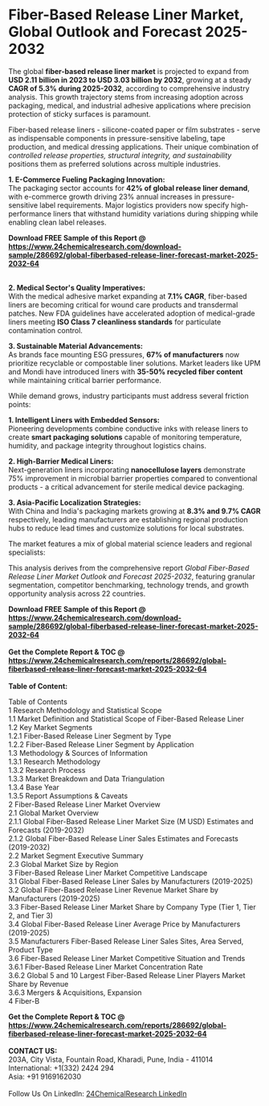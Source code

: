 <h1>Fiber-Based Release Liner Market, Global Outlook and Forecast 2025-2032</h1><p>The global <strong>fiber-based release liner market</strong> is projected to expand from <strong>USD 2.11 billion in 2023 to USD 3.03 billion by 2032</strong>, growing at a steady <strong>CAGR of 5.3% during 2025-2032</strong>, according to comprehensive industry analysis. This growth trajectory stems from increasing adoption across packaging, medical, and industrial adhesive applications where precision protection of sticky surfaces is paramount.</p><p>Fiber-based release liners - silicone-coated paper or film substrates - serve as indispensable components in pressure-sensitive labeling, tape production, and medical dressing applications. Their unique combination of<i> controlled release properties, structural integrity, and sustainability</i> positions them as preferred solutions across multiple industries.</p><p><strong>1. E-Commerce Fueling Packaging Innovation:</strong><br>
The packaging sector accounts for <strong>42% of global release liner demand</strong>, with e-commerce growth driving 23% annual increases in pressure-sensitive label requirements. Major logistics providers now specify high-performance liners that withstand humidity variations during shipping while enabling clean label releases.</p><div><b>Download FREE Sample of this Report @ 
            <a href="https://www.24chemicalresearch.com/download-sample/286692/global-fiberbased-release-liner-forecast-market-2025-2032-64">
            https://www.24chemicalresearch.com/download-sample/286692/global-fiberbased-release-liner-forecast-market-2025-2032-64</a></b></div><br><p><strong>2. Medical Sector's Quality Imperatives:</strong><br>
With the medical adhesive market expanding at <strong>7.1% CAGR</strong>, fiber-based liners are becoming critical for wound care products and transdermal patches. New FDA guidelines have accelerated adoption of medical-grade liners meeting <strong>ISO Class 7 cleanliness standards</strong> for particulate contamination control.</p><p><strong>3. Sustainable Material Advancements:</strong><br>
As brands face mounting ESG pressures, <strong>67% of manufacturers</strong> now prioritize recyclable or compostable liner solutions. Market leaders like UPM and Mondi have introduced liners with <strong>35-50% recycled fiber content</strong> while maintaining critical barrier performance.</p><p>While demand grows, industry participants must address several friction points:</p><p><strong>1. Intelligent Liners with Embedded Sensors:</strong><br>
Pioneering developments combine conductive inks with release liners to create <strong>smart packaging solutions</strong> capable of monitoring temperature, humidity, and package integrity throughout logistics chains.</p><p><strong>2. High-Barrier Medical Liners:</strong><br>
Next-generation liners incorporating <strong>nanocellulose layers</strong> demonstrate 75% improvement in microbial barrier properties compared to conventional products - a critical advancement for sterile medical device packaging.</p><p><strong>3. Asia-Pacific Localization Strategies:</strong><br>
With China and India's packaging markets growing at <strong>8.3% and 9.7% CAGR</strong> respectively, leading manufacturers are establishing regional production hubs to reduce lead times and customize solutions for local substrates.</p><p>The market features a mix of global material science leaders and regional specialists:</p><p>This analysis derives from the comprehensive report <em>Global Fiber-Based Release Liner Market Outlook and Forecast 2025-2032</em>, featuring granular segmentation, competitor benchmarking, technology trends, and growth opportunity analysis across 22 countries.</p><div><b>Download FREE Sample of this Report @ 
            <a href="https://www.24chemicalresearch.com/download-sample/286692/global-fiberbased-release-liner-forecast-market-2025-2032-64">
            https://www.24chemicalresearch.com/download-sample/286692/global-fiberbased-release-liner-forecast-market-2025-2032-64</a></b></div><br><div><b>Get the Complete Report & TOC @ 
            <a href="https://www.24chemicalresearch.com/reports/286692/global-fiberbased-release-liner-forecast-market-2025-2032-64">
            https://www.24chemicalresearch.com/reports/286692/global-fiberbased-release-liner-forecast-market-2025-2032-64</a></b></div><br>
            <b>Table of Content:</b><p>Table of Contents<br />
1 Research Methodology and Statistical Scope<br />
1.1 Market Definition and Statistical Scope of Fiber-Based Release Liner<br />
1.2 Key Market Segments<br />
1.2.1 Fiber-Based Release Liner Segment by Type<br />
1.2.2 Fiber-Based Release Liner Segment by Application<br />
1.3 Methodology & Sources of Information<br />
1.3.1 Research Methodology<br />
1.3.2 Research Process<br />
1.3.3 Market Breakdown and Data Triangulation<br />
1.3.4 Base Year<br />
1.3.5 Report Assumptions & Caveats<br />
2 Fiber-Based Release Liner Market Overview<br />
2.1 Global Market Overview<br />
2.1.1 Global Fiber-Based Release Liner Market Size (M USD) Estimates and Forecasts (2019-2032)<br />
2.1.2 Global Fiber-Based Release Liner Sales Estimates and Forecasts (2019-2032)<br />
2.2 Market Segment Executive Summary<br />
2.3 Global Market Size by Region<br />
3 Fiber-Based Release Liner Market Competitive Landscape<br />
3.1 Global Fiber-Based Release Liner Sales by Manufacturers (2019-2025)<br />
3.2 Global Fiber-Based Release Liner Revenue Market Share by Manufacturers (2019-2025)<br />
3.3 Fiber-Based Release Liner Market Share by Company Type (Tier 1, Tier 2, and Tier 3)<br />
3.4 Global Fiber-Based Release Liner Average Price by Manufacturers (2019-2025)<br />
3.5 Manufacturers Fiber-Based Release Liner Sales Sites, Area Served, Product Type<br />
3.6 Fiber-Based Release Liner Market Competitive Situation and Trends<br />
3.6.1 Fiber-Based Release Liner Market Concentration Rate<br />
3.6.2 Global 5 and 10 Largest Fiber-Based Release Liner Players Market Share by Revenue<br />
3.6.3 Mergers & Acquisitions, Expansion<br />
4 Fiber-B</p><div><b>Get the Complete Report & TOC @ 
            <a href="https://www.24chemicalresearch.com/reports/286692/global-fiberbased-release-liner-forecast-market-2025-2032-64">
            https://www.24chemicalresearch.com/reports/286692/global-fiberbased-release-liner-forecast-market-2025-2032-64</a></b></div><br><b>CONTACT US:</b><br>
            203A, City Vista, Fountain Road, Kharadi, Pune, India - 411014<br>
            International: +1(332) 2424 294<br>
            Asia: +91 9169162030 <br><br>
            Follow Us On LinkedIn: <a href="https://www.linkedin.com/company/24chemicalresearch/">24ChemicalResearch LinkedIn</a>